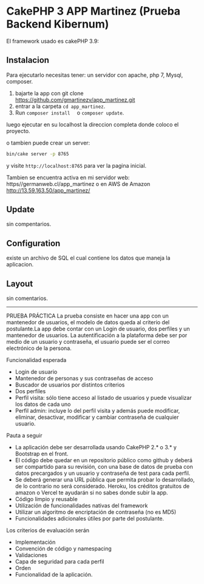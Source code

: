 # CakePHP 3 APP Martinez (Prueba Backend Kibernum)





El framework usado es cakePHP 3.9: 

## Instalacion

Para ejecutarlo necesitas tener: un servidor con apache, php 7, Mysql, composer.

1. bajarte la app con git clone https://github.com/gmartinezv/app_martinez.git
2. entrar a la carpeta `cd app_martinez`.
3. Run `composer install  `  o `composer update`.

 luego ejecutar en su localhost la direccion completa donde coloco el proyecto.

o tambien puede crear un server:
```bash
bin/cake server -p 8765
```

y visite `http://localhost:8765` para ver la pagina inicial.

Tambien se encuentra activa en mi servidor web:  https//germanweb.cl/app_martinez
o en AWS de Amazon http://13.59.163.50/app_martinez/ 

## Update

sin compentarios.


## Configuration

existe un archivo de SQL el cual contiene los datos que maneja la aplicacion. 

## Layout

sin comentarios.
___________________________________________________________________
PRUEBA PRÁCTICA
La prueba consiste en hacer una app con un mantenedor de usuarios, el modelo de datos
queda al criterio del postulante.La app debe contar con un Login de usuario, dos perfiles y un
mantenedor de usuarios.
La autentificación a la plataforma debe ser por medio de un usuario y contraseña, el usuario
puede ser el correo electrónico de la persona.

Funcionalidad esperada
- Login de usuario
- Mantenedor de personas y sus contraseñas de acceso
- Buscador de usuarios por distintos criterios
- Dos perfiles
- Perfil visita: sólo tiene acceso al listado de usuarios y puede visualizar los datos
de cada uno
- Perfil admin: incluye lo del perfil visita y además puede modificar, eliminar,
desactivar, modificar y cambiar contraseña de cualquier usuario.


Pauta a seguir
- La aplicación debe ser desarrollada usando CakePHP 2.* o 3.* y Bootstrap en el front.
- El código debe quedar en un repositorio público como github y deberá ser compartido
para su revisión, con una base de datos de prueba con datos precargados y un usuario
y contraseña de test para cada perfil.
- Se deberá generar una URL pública que permita probar lo desarrollado, de lo contrario
no será considerado. Heroku, los créditos gratuitos de amazon o Vercel te ayudarán si
no sabes donde subir la app.
- Código limpio y reusable
- Utilización de funcionalidades nativas del framework
- Utilizar un algoritmo de encriptación de contraseña (no es MD5)
- Funcionalidades adicionales útiles por parte del postulante.

Los criterios de evaluación serán
- Implementación
- Convención de código y namespacing
- Validaciones
- Capa de seguridad para cada perfil
- Orden
- Funcionalidad de la aplicación.

